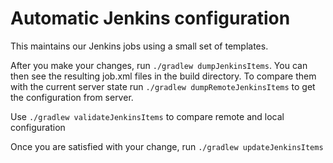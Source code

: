 Automatic Jenkins configuration
===============================

This maintains our Jenkins jobs using a small set of templates.

After you make your changes, run ```./gradlew dumpJenkinsItems```. You can then see the resulting job.xml files in the build directory.
To compare them with the current server state run ```./gradlew dumpRemoteJenkinsItems``` to get the configuration from server.

Use ```./gradlew validateJenkinsItems``` to compare remote and local configuration

Once you are satisfied with your change, run ```./gradlew updateJenkinsItems```